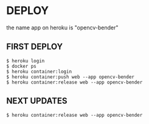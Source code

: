 # DEPLOY
the name app on heroku is "opencv-bender"

## FIRST DEPLOY
```
$ heroku login
$ docker ps
$ heroku container:login
$ heroku container:push web --app opencv-bender
$ heroku container:release web --app opencv-bender
```

## NEXT UPDATES

```
$ heroku container:release web --app opencv-bender
```